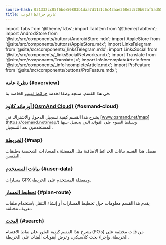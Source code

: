 ```yaml
---
source-hash: 031332cc05f6bde50803b1daa7d1151c6c43aae368e3c520b62af5ad5547457d
title: عارض خرائط الويب
---
```

import Tabs from '@theme/Tabs';
import TabItem from '@theme/TabItem';
import AndroidStore from '@site/src/components/buttons/AndroidStore.mdx';
import AppleStore from '@site/src/components/buttons/AppleStore.mdx';
import LinksTelegram from '@site/src/components/_linksTelegram.mdx';
import LinksSocial from '@site/src/components/_linksSocialNetworks.mdx';
import Translate from '@site/src/components/Translate.js';
import InfoIncompleteArticle from '@site/src/components/_infoIncompleteArticle.mdx';
import ProFeature from '@site/src/components/buttons/ProFeature.mdx';

### نظرة عامة {#overview}

في هذا القسم، ستجد وصفًا لخدمة [خرائط الويب](https://osmand.net/map) الخاصة بنا.

### [أوزماند كلاود (OsmAnd Cloud)](./web-cloud.md) {#osmand-cloud}

يشرح هذا القسم كيفية تسجيل الدخول والاشتراك في [www.osmand.net/map](https://osmand.net/map/) ويسلط الضوء على الفوائد التي يحصل عليها المستخدمون بعد التسجيل.

### [الخريطة](./web-map.md) {#map}

يفصل هذا القسم بيانات الخرائط الإضافية مثل المفضلة والمسارات الشخصية وطبقات الطقس.

### [بيانات المستخدم](../web/web-userdata.mdx) {#user-data}

مسارات GPX ومفضلة المستخدم على الخريطة.

### [تخطيط المسار](./planner.md) {#plan-route}

يقدم هذا القسم معلومات حول تخطيط المسارات أو إنشاء التنقل باستخدام ملفات تعريف مختلفة.

### [البحث](./web-search.md) {#search}

يشرح هذا القسم كيفية العثور على نقاط الاهتمام (POIs) من فئات مختلفة على الخريطة، وإجراء بحث كلاسيكي، وعرض أيقونات الفئات على الخريطة.